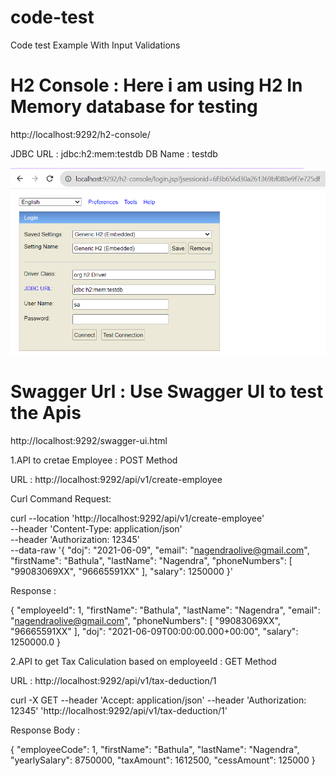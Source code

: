 # code-test
Code test Example With Input Validations

# H2 Console : Here i am using H2 In Memory database for testing
http://localhost:9292/h2-console/

JDBC URL : jdbc:h2:mem:testdb
DB Name : testdb


![Alt text](image.png)

# Swagger Url : Use Swagger UI to test the Apis
http://localhost:9292/swagger-ui.html


1.API to cretae Employee : POST Method

URL : http://localhost:9292/api/v1/create-employee

Curl Command Request:

curl --location 'http://localhost:9292/api/v1/create-employee' \
--header 'Content-Type: application/json' \
--header 'Authorization: 12345' \
--data-raw '{
  "doj": "2021-06-09",
  "email": "nagendraolive@gmail.com",
  "firstName": "Bathula",
  "lastName": "Nagendra",
  "phoneNumbers": [
    "99083069XX",
    "96665591XX"
  ],
  "salary": 1250000
}'

Response :

{
    "employeeId": 1,
    "firstName": "Bathula",
    "lastName": "Nagendra",
    "email": "nagendraolive@gmail.com",
    "phoneNumbers": [
        "99083069XX",
        "96665591XX"
    ],
    "doj": "2021-06-09T00:00:00.000+00:00",
    "salary": 1250000.0
}


2.API to get Tax Caliculation based on employeeId : GET Method

URL : http://localhost:9292/api/v1/tax-deduction/1

curl -X GET --header 'Accept: application/json' --header 'Authorization: 12345' 'http://localhost:9292/api/v1/tax-deduction/1'

Response Body :

{
  "employeeCode": 1,
  "firstName": "Bathula",
  "lastName": "Nagendra",
  "yearlySalary": 8750000,
  "taxAmount": 1612500,
  "cessAmount": 125000
}

